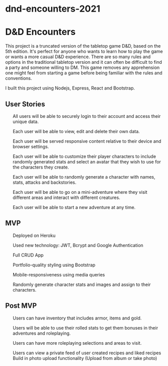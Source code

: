 # dnd-encounters-2021

<h1>D&D Encounters</h1>

This project is a truncated version of the tabletop game D&D, based on the 5th edition. It's perfect for anyone who wants to learn how to play the game or wants a more casual D&D experience. There are so many rules and options in the traditional tabletop version and it can often be difficult to find a party and someone willing to DM. This game removes any apprehension one might feel from starting a game before being familiar with the rules and conventions.

I built this project using Nodejs, Express, React and Bootstrap.

<h2> User Stories </h2>
<ul>
All users will be able to securely login to their account and access their unique data.

Each user will be able to view, edit and delete their own data.

Each user will be served responsive content relative to their device and browser settings.

Each user will be able to customize their player characters to include randomly generated stats and select an avatar that they wish to use for the characters they create.

Each user will be able to randomly generate a character with names, stats, attacks and backstories.

Each user will be able to go on a mini-adventure where they visit different areas and interact with
different creatures.

Each user will be able to start a new adventure at any time.

</ul>
<h2>MVP</h2>
<ul>
Deployed on Heroku

Used new technology: JWT, Bcrypt and Google Authentication

Full CRUD App

Portfolio-quality styling using Bootstrap

Mobile-responsiveness using media queries

Randomly generate character stats and images and assign to their characters.

</ul>

<h2>Post MVP</h2>
<ul>
Users can have inventory that includes armor, items and gold.

Users will be able to use their rolled stats to get them bonuses in their adventures and roleplaying.

Users can have more roleplaying selections and areas to visit.

Users can view a private feed of user created recipes and liked recipes
Build in photo upload functionality (Upload from album or take photo)

</ul>
